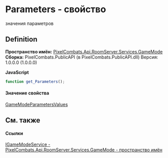 # Parameters - свойство


значения параметров



## Definition
**Пространство имён:** <a href="7b069c1a-afb0-5e58-d9b9-e90280cd6d94">PixelCombats.Api.RoomServer.Services.GameMode</a>  
**Сборка:** PixelCombats.PublicAPI (в PixelCombats.PublicAPI.dll) Версия: 1.0.0.0 (1.0.0.0)

**JavaScript**
``` JavaScript
function get_Parameters();

```



#### Значение свойства
<a href="bdbd3e15-ba01-431d-f6bd-6559cda1a6de">GameModeParametersValues</a>

## См. также


#### Ссылки
<a href="e7dd80e0-e149-b303-e6f9-e6203bda4449">IGameModeService - </a>  
<a href="7b069c1a-afb0-5e58-d9b9-e90280cd6d94">PixelCombats.Api.RoomServer.Services.GameMode - пространство имён</a>  
